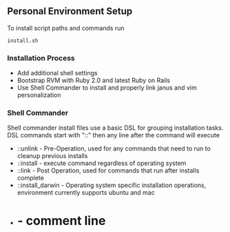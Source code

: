 ## Personal Environment Setup
To install script paths and commands run

    install.sh

### Installation Process
* Add additional shell settings
* Bootstrap RVM with Ruby 2.0  and latest Ruby on Rails
* Use Shell Commander to install and properly link janus and vim
  personalization

### Shell Commander

Shell commander install files use a basic DSL for grouping installation tasks. DSL commands start with "::" then any line after the command will execute

* ::unlink - Pre-Operation, used for any commands that need to run to cleanup previous installs
* ::install - execute command regardless of operating system
* ::link - Post Operation, used for commands that run after installs complete
* ::install_darwin - Operating system specific installation operations, environment currently supports ubuntu and mac
* # - comment line
    

    
